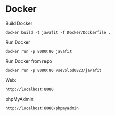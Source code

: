 # Docker

Build Docker
```
docker build -t javafit -f Docker/Dockerfile .
```

Run Docker
```
docker run -p 8080:80 javafit
```

Run Docker from repo
```
docker run -p 8080:80 vsevolod0823/javafit
```

Web:
```
http://localhost:8080
```

phpMyAdmin: 
```
http://localhost:8080/phpmyadmin
```